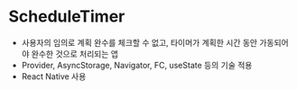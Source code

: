 # ScheduleTimer
- 사용자의 임의로 계획 완수를 체크할 수 없고, 타이머가 계획한 시간 동안 가동되어야 완수한 것으로 처리되는 앱
- Provider, AsyncStorage, Navigator, FC, useState 등의 기술 적용
- React Native 사용
